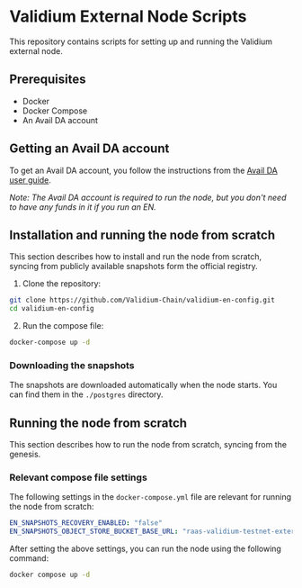# Validium External Node Scripts

This repository contains scripts for setting up and running the Validium external node.

## Prerequisites

- Docker
- Docker Compose
- An Avail DA account

## Getting an Avail DA account

To get an Avail DA account, you follow the instructions from the [Avail DA user guide](https://docs.availproject.org/user-guides/accounts).

*Note: The Avail DA account is required to run the node, but you don't need to have any funds in it if you run an EN.*


## Installation and running the node from scratch

This section describes how to install and run the node from scratch, syncing from publicly available snapshots form the official registry.

1. Clone the repository:

```bash
git clone https://github.com/Validium-Chain/validium-en-config.git
cd validium-en-config
```

2. Run the compose file:

```bash
docker-compose up -d
```

### Downloading the snapshots

The snapshots are downloaded automatically when the node starts. You can find them in the `./postgres` directory.

## Running the node from scratch

This section describes how to run the node from scratch, syncing from the genesis.

### Relevant compose file settings

The following settings in the `docker-compose.yml` file are relevant for running the node from scratch:

```yaml
EN_SNAPSHOTS_RECOVERY_ENABLED: "false"
EN_SNAPSHOTS_OBJECT_STORE_BUCKET_BASE_URL: "raas-validium-testnet-external-node-snapshots"
```

After setting the above settings, you can run the node using the following command:

```bash
docker compose up -d
```
